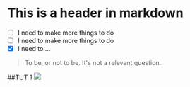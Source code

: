 # This is a header in markdown

- [ ] I need to make more things to do
- [ ] I need to make more things to do
- [X] I need to ...

> To be, or not to be. It's not a relevant question.

##TUT 1
![]("Tut1Shader.png")